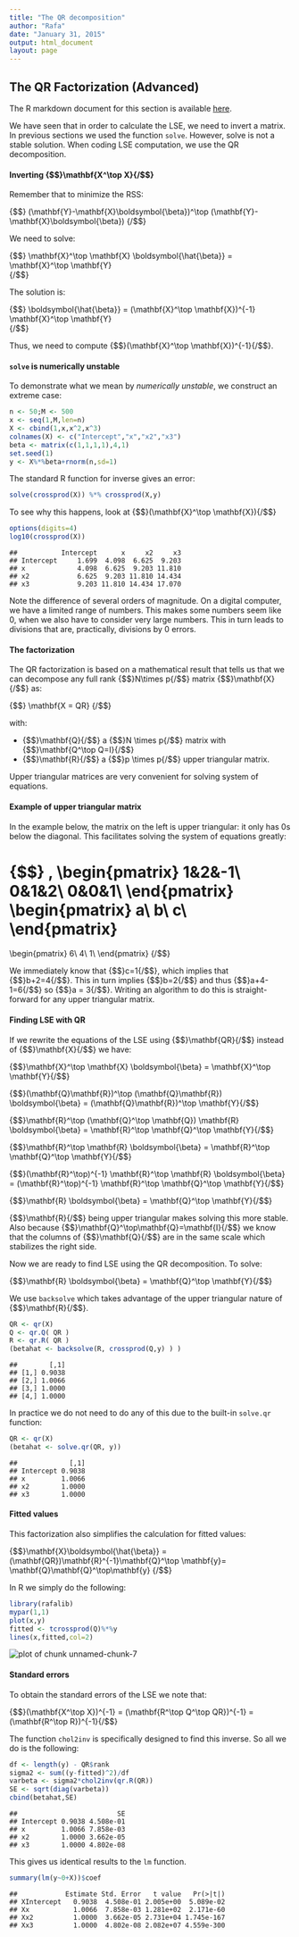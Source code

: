 ```yaml
---
title: "The QR decomposition"
author: "Rafa"
date: "January 31, 2015"
output: html_document
layout: page
---
```




## The QR Factorization (Advanced)

The R markdown document for this section is available [here](https://github.com/genomicsclass/labs/tree/master/linear/qr_and_regression.Rmd).

We have seen that in order to calculate the LSE, we need to invert a matrix. In previous sections we used the function `solve`. However, solve is not a stable solution. When coding LSE computation, we use the QR decomposition.


#### Inverting {$$}\mathbf{X^\top X}{/$$}

Remember that to minimize the RSS: 

{$$}
(\mathbf{Y}-\mathbf{X}\boldsymbol{\beta})^\top
(\mathbf{Y}-\mathbf{X}\boldsymbol{\beta})
{/$$}

We need to solve:

{$$}
\mathbf{X}^\top \mathbf{X} \boldsymbol{\hat{\beta}} = \mathbf{X}^\top \mathbf{Y}   
{/$$}

The solution is: 

{$$}
\boldsymbol{\hat{\beta}} = (\mathbf{X}^\top \mathbf{X})^{-1} \mathbf{X}^\top \mathbf{Y}   
{/$$}

Thus, we need to compute {$$}(\mathbf{X}^\top \mathbf{X})^{-1}{/$$}.

#### `solve` is numerically unstable

To demonstrate what we mean by _numerically unstable_,  we construct an extreme case:


```r
n <- 50;M <- 500
x <- seq(1,M,len=n)
X <- cbind(1,x,x^2,x^3)
colnames(X) <- c("Intercept","x","x2","x3")
beta <- matrix(c(1,1,1,1),4,1)
set.seed(1)
y <- X%*%beta+rnorm(n,sd=1)
```

The standard R function for inverse gives an error:

```r
solve(crossprod(X)) %*% crossprod(X,y)
```

To see why this happens, look at {$$}(\mathbf{X}^\top \mathbf{X}){/$$}


```r
options(digits=4)
log10(crossprod(X))
```

```
##           Intercept      x     x2     x3
## Intercept     1.699  4.098  6.625  9.203
## x             4.098  6.625  9.203 11.810
## x2            6.625  9.203 11.810 14.434
## x3            9.203 11.810 14.434 17.070
```

Note the difference of several orders of magnitude. On a digital computer, we have a limited range of numbers. This makes some numbers seem like 0, when we also have to consider very large numbers. This in turn leads to  divisions that are, practically, divisions by 0 errors.

#### The factorization 

The QR factorization is based on a mathematical result that tells us that we can decompose any full rank {$$}N\times p{/$$} matrix {$$}\mathbf{X}{/$$} as:

{$$}
\mathbf{X = QR}
{/$$}

with:

* {$$}\mathbf{Q}{/$$} a {$$}N \times p{/$$} matrix with  {$$}\mathbf{Q^\top Q=I}{/$$}
* {$$}\mathbf{R}{/$$} a {$$}p \times p{/$$} upper triangular matrix.

Upper triangular matrices are very convenient for solving system of equations.

#### Example of upper triangular matrix

In the example below, the matrix on the left is upper triangular: it only has 0s below the diagonal.
This facilitates solving the system of equations greatly:

{$$}
\,
\begin{pmatrix}
1&2&-1\\
0&1&2\\
0&0&1\\
\end{pmatrix}
\begin{pmatrix}
a\\
b\\
c\\
\end{pmatrix}
=
\begin{pmatrix}
6\\
4\\
1\\
\end{pmatrix}
{/$$}

We immediately know that {$$}c=1{/$$}, which implies that {$$}b+2=4{/$$}. This in turn implies {$$}b=2{/$$} and thus {$$}a+4-1=6{/$$} so {$$}a = 3{/$$}. Writing an algorithm to do this is straight-forward for any upper triangular matrix.

#### Finding LSE with QR 

If we rewrite the equations of the LSE using {$$}\mathbf{QR}{/$$} instead of {$$}\mathbf{X}{/$$} we have:

{$$}\mathbf{X}^\top \mathbf{X} \boldsymbol{\beta} = \mathbf{X}^\top \mathbf{Y}{/$$}

{$$}(\mathbf{Q}\mathbf{R})^\top (\mathbf{Q}\mathbf{R}) \boldsymbol{\beta} = (\mathbf{Q}\mathbf{R})^\top \mathbf{Y}{/$$}

{$$}\mathbf{R}^\top (\mathbf{Q}^\top \mathbf{Q}) \mathbf{R} \boldsymbol{\beta} = \mathbf{R}^\top \mathbf{Q}^\top \mathbf{Y}{/$$}

{$$}\mathbf{R}^\top \mathbf{R} \boldsymbol{\beta} = \mathbf{R}^\top \mathbf{Q}^\top \mathbf{Y}{/$$}

{$$}(\mathbf{R}^\top)^{-1} \mathbf{R}^\top \mathbf{R} \boldsymbol{\beta} = (\mathbf{R}^\top)^{-1} \mathbf{R}^\top \mathbf{Q}^\top \mathbf{Y}{/$$}

{$$}\mathbf{R} \boldsymbol{\beta} = \mathbf{Q}^\top \mathbf{Y}{/$$}

{$$}\mathbf{R}{/$$} being upper triangular makes solving this more stable. Also because {$$}\mathbf{Q}^\top\mathbf{Q}=\mathbf{I}{/$$} we know that the columns of {$$}\mathbf{Q}{/$$} are in the same scale which stabilizes the right side. 

Now we are ready to find LSE using the QR decomposition. To solve:

{$$}\mathbf{R} \boldsymbol{\beta} = \mathbf{Q}^\top \mathbf{Y}{/$$}

We use `backsolve` which takes advantage of the upper triangular nature of {$$}\mathbf{R}{/$$}.

```r
QR <- qr(X)
Q <- qr.Q( QR )
R <- qr.R( QR )
(betahat <- backsolve(R, crossprod(Q,y) ) )
```

```
##        [,1]
## [1,] 0.9038
## [2,] 1.0066
## [3,] 1.0000
## [4,] 1.0000
```

In practice we do not need to do any of this due to the built-in `solve.qr` function:


```r
QR <- qr(X)
(betahat <- solve.qr(QR, y))
```

```
##             [,1]
## Intercept 0.9038
## x         1.0066
## x2        1.0000
## x3        1.0000
```



#### Fitted values

This factorization also simplifies the calculation for fitted values:

{$$}\mathbf{X}\boldsymbol{\hat{\beta}} = 
(\mathbf{QR})\mathbf{R}^{-1}\mathbf{Q}^\top \mathbf{y}= \mathbf{Q}\mathbf{Q}^\top\mathbf{y} {/$$}

In R we simply do the following:


```r
library(rafalib)
mypar(1,1)
plot(x,y)
fitted <- tcrossprod(Q)%*%y
lines(x,fitted,col=2)
```

<img src="images/R/qr_and_regression-tmp-unnamed-chunk-7-1.png" title="plot of chunk unnamed-chunk-7" alt="plot of chunk unnamed-chunk-7" style="display: block; margin: auto;" />

#### Standard errors

To obtain the standard errors of the LSE we note that:

{$$}(\mathbf{X^\top X})^{-1} = (\mathbf{R^\top Q^\top QR})^{-1} = (\mathbf{R^\top R})^{-1}{/$$}

The function `chol2inv` is specifically designed to find this inverse. So all we do is the following:


```r
df <- length(y) - QR$rank
sigma2 <- sum((y-fitted)^2)/df
varbeta <- sigma2*chol2inv(qr.R(QR))
SE <- sqrt(diag(varbeta))
cbind(betahat,SE)
```

```
##                         SE
## Intercept 0.9038 4.508e-01
## x         1.0066 7.858e-03
## x2        1.0000 3.662e-05
## x3        1.0000 4.802e-08
```

This gives us identical results to the `lm` function.


```r
summary(lm(y~0+X))$coef
```

```
##            Estimate Std. Error   t value   Pr(>|t|)
## XIntercept   0.9038  4.508e-01 2.005e+00  5.089e-02
## Xx           1.0066  7.858e-03 1.281e+02  2.171e-60
## Xx2          1.0000  3.662e-05 2.731e+04 1.745e-167
## Xx3          1.0000  4.802e-08 2.082e+07 4.559e-300
```

